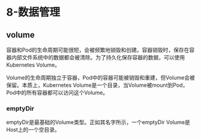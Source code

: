 # 8-数据管理

## volume

容器和Pod的生命周期可能很短，会被频繁地销毁和创建。容器销毁时，保存在容器内部文件系统中的数据都会被清除。为了持久化保存容器的数据，可以使用Kubernetes Volume。

Volume的生命周期独立于容器，Pod中的容器可能被销毁和重建，但Volume会被保留。本质上，Kubernetes Volume是一个目录，当Volume被mount到Pod，Pod中的所有容器都可以访问这个Volume。

### emptyDir

emptyDir是最基础的Volume类型。正如其名字所示，一个emptyDir Volume是Host上的一个空目录。